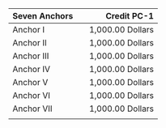 
| Seven Anchors |  | Credit PC-1|
| :---         |     :---:      |          ---: |
| Anchor I  |      | 1,000.00 Dollars    |
| Anchor II    |        | 1,000.00 Dollars      |
| Anchor III |      | 1,000.00 Dollars    |
| Anchor IV   |        | 1,000.00 Dollars      |
| Anchor V  |      | 1,000.00 Dollars    |
| Anchor VI    |        | 1,000.00 Dollars      |
| Anchor VII  |      | 1,000.00 Dollars    |
|      |        |      |
